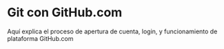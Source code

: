 Git con GitHub.com
====
Aquí explica el proceso de apertura de cuenta, login, y funcionamiento de plataforma GitHub.com
